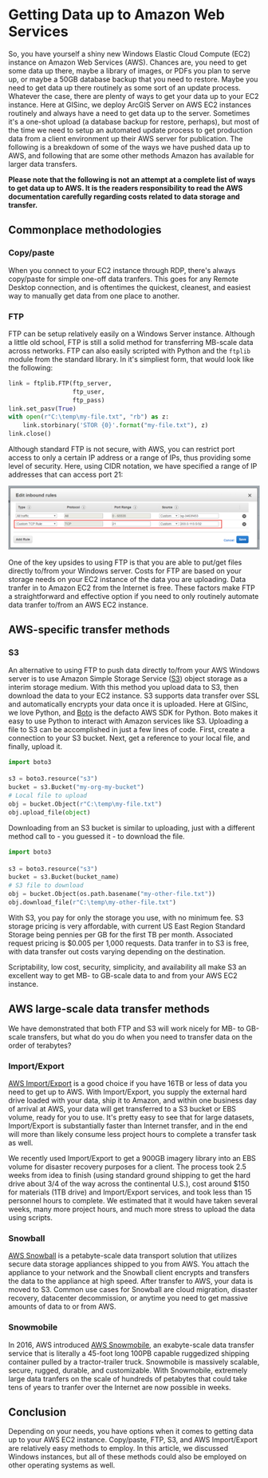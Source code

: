 # Getting Data up to Amazon Web Services
    
So, you have yourself a shiny new Windows Elastic Cloud Compute (EC2) instance on Amazon Web Services (AWS). Chances are, you need to get some data up there, maybe a library of images, or PDFs you plan to serve up, or maybe a 50GB database backup that you need to restore. Maybe you need to get data up there routinely as some sort of an update process. Whatever the case, there are plenty of ways to get your data up to your EC2 instance. Here at GISinc, we deploy ArcGIS Server on AWS EC2 instances routinely and always have a need to get data up to the server. Sometimes it's a one-shot upload (a database backup for restore, perhaps), but most of the time we need to setup an automated update process to get production data from a client environment up their AWS server for publication. The following is a breakdown of some of the ways we have pushed data up to AWS, and following that are some other methods Amazon has available for larger data transfers.

**Please note that the following is not an attempt at a complete list of ways to get data up to AWS. It is the readers responsibility to read the AWS documentation 
carefully regarding costs related to data storage and transfer.**

## Commonplace methodologies

### Copy/paste

When you connect to your EC2 instance through RDP, there's always copy/paste for simple one-off data tranfers. This goes for any Remote Desktop connection, and is oftentimes the quickest, cleanest, and easiest way to manually get data from one place to another.

### FTP

FTP can be setup relatively easily on a Windows Server instance. Although a little old school, FTP is still a solid method for transferring MB-scale data across networks. FTP can also easily scripted with Python and the `ftplib` module from the standard library. In it's simpliest form, that would look like the following:

```python
link = ftplib.FTP(ftp_server,
                  ftp_user,
                  ftp_pass)
link.set_pasv(True)
with open(r"C:\temp\my-file.txt", "rb") as z:
    link.storbinary('STOR {0}'.format("my-file.txt"), z)
link.close()
```

Although standard FTP is not secure, with AWS, you can restrict port access to only a certain IP address or a range of IPs, thus providing some level of security. Here, using CIDR notation, we have specified a range of IP addresses that can access port 21:

![aws1](port-ip-restrictions.png)

One of the key upsides to using FTP is that you are able to put/get files directly to/from your Windows server. Costs for FTP are based on your storage needs on your EC2 instance of the data you are uploading. Data tranfer in to Amazon EC2 from the Internet is free. These factors make FTP a straightforward and effective option if you need 
to only routinely automate data tranfer to/from an AWS EC2 instance.

## AWS-specific transfer methods

### S3

An alternative to using FTP to push data directly to/from your AWS Windows server is to use Amazon Simple Storage Service ([S3](https://aws.amazon.com/s3/)) object storage as a interim storage medium. With this method you upload data to S3, then download the data to your EC2 instance. S3 supports data transfer over SSL and automatically encrypts your data once it is uploaded. Here at GISinc, we love Python, and [Boto](https://boto3.readthedocs.io/en/stable/index.html) is the defacto AWS SDK for Python. Boto makes it easy to use Python to interact with Amazon services like S3. Uploading a file to S3 can be accomplished 
in just a few lines of code. First, create a connection to your S3 bucket. Next, get a reference to your local file, and finally, upload it.

```python
import boto3

s3 = boto3.resource("s3")
bucket = s3.Bucket("my-org-my-bucket")
# Local file to upload
obj = bucket.Object(r"C:\temp\my-file.txt")
obj.upload_file(object)
```

Downloading from an S3 bucket is similar to uploading, just with a different method call to - you guessed it - to download the file.

```python
import boto3

s3 = boto3.resource("s3")
bucket = s3.Bucket(bucket_name)
# S3 file to download
obj = bucket.Object(os.path.basename("my-other-file.txt"))
obj.download_file(r"C:\temp\my-other-file.txt")
```

With S3, you pay for only the storage you use, with no minimum fee. S3 storage pricing is very affordable, with current US East Region Standard Storage being pennies per GB for the first TB per month.  Associated request pricing is $0.005 per 1,000 requests. Data tranfer in to S3 is free, with data transfer out costs varying depending on the destination.

Scriptability, low cost, security, simplicity, and availability all make S3 an excellent way to get MB- to GB-scale data to and from your AWS EC2 instance.

## AWS large-scale data transfer methods

We have demonstrated that both FTP and S3 will work nicely for MB- to GB-scale transfers, but what do you do when you need to transfer data on the order of terabytes?

### Import/Export

[AWS Import/Export](http://docs.aws.amazon.com/AWSImportExport/latest/DG/whatisdisk.html) is a good choice if you have 16TB or less of data you need to get up to AWS. With Import/Export, you supply the external hard drive loaded with your data, ship it to Amazon, and within one business day of arrival at AWS, your data will get transferred to a S3 bucket or EBS volume, ready for you to use. It's pretty easy to see that for large datasets, Import/Export is substantially faster than Internet transfer, and in the end will more than likely consume less project hours to complete a transfer task as well.

We recently used Import/Export to get a 900GB imagery library into an EBS volume for disaster recovery purposes for a client. The process took 2.5 weeks from idea to finish (using standard ground shipping to get the hard drive about 3/4 of the way across the continental U.S.), cost around $150 for materials (1TB drive) and Import/Export services, and took less than 15 personnel hours to complete. We estimated that it would have taken several weeks, many more project hours, and much more 
stress to upload the data using scripts.

### Snowball

[AWS Snowball](https://aws.amazon.com/snowball/) is a petabyte-scale data transport solution that utilizes secure data storage appliances shipped to you from AWS. You attach the appliance to your network and the Snowball client encrypts and transfers the data to the appliance at high speed. After transfer to AWS, your data is moved 
to S3. Common use cases for Snowball are cloud migration, disaster recovery, datacenter decommission, or anytime you need to get massive amounts of data to or from AWS.

### Snowmobile

In 2016, AWS introduced [AWS Snowmobile](https://aws.amazon.com/snowmobile/), an exabyte-scale data transfer service that is literally a 45-foot long 100PB capable 
ruggedized shipping container pulled by a tractor-trailer truck. Snowmobile is massively scalable, secure, rugged, durable, and customizable. With Snowmobile, extremely large data tranfers on the scale of hundreds of petabytes that could take tens of years to tranfer over the Internet are now possible in weeks.

## Conclusion

Depending on your needs, you have options when it comes to getting data up to your AWS EC2 instance. Copy/paste, FTP, S3, and AWS Import/Export are relatively easy methods to employ. In this article, we discussed Windows instances, but all of these methods could also be employed on other operating systems as well.
